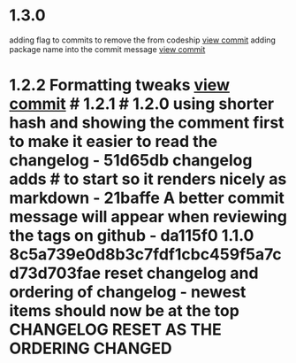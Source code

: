 

# 1.3.0

adding flag to commits to remove the from codeship [view commit](http://github.com/$3/$4/commit/4f4fffded24e99b587b395159a160e58ce6debee)
adding package name into the commit message [view commit](http://github.com/$3/$4/commit/971438c7fe266dda62cddb5b0a5b7a3d1709a8aa)

 # 1.2.2 Formatting tweaks [view commit](http://github.com/$3/$4/commit/752a14c254567aa3c5aa389b792e3157c180b12e) # 1.2.1 # 1.2.0 using shorter hash and showing the comment first to make it easier to read the changelog - 51d65db changelog adds # to start so it renders nicely as markdown - 21baffe A better commit message will appear when reviewing the tags on github - da115f0 1.1.0 8c5a739e0d8b3c7fdf1cbc459f5a7cd73d703fae reset changelog and ordering of changelog - newest items should now be at the top CHANGELOG RESET AS THE ORDERING CHANGED
